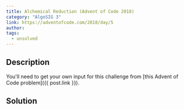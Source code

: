 ```yaml
---
title: Alchemical Reduction (Advent of Code 2018)
category: "AlgoSIG 3"
link: https://adventofcode.com/2018/day/5
author:
tags:
  - unsolved
---
```


## Description

You'll need to get your own input for this challenge from [this Advent of Code problem]({{ post.link }}).

## Solution
